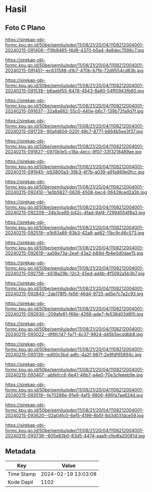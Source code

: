 # Hasil

## Foto C Plano

https://sirekap-obj-formc.kpu.go.id/50be/pemilu/pdpr/11/08/21/20/04/1108212004001-20240215-091406--f19b8465-f4d9-4370-b5a4-4e8dec7598c7.jpg

https://sirekap-obj-formc.kpu.go.id/50be/pemilu/pdpr/11/08/21/20/04/1108212004001-20240215-091451--ec631588-d1b7-470b-b7fb-72d9554cd83b.jpg

https://sirekap-obj-formc.kpu.go.id/50be/pemilu/pdpr/11/08/21/20/04/1108212004001-20240215-091539--b6aebf55-8478-4843-8a80-54ff0943fb60.jpg

https://sirekap-obj-formc.kpu.go.id/50be/pemilu/pdpr/11/08/21/20/04/1108212004001-20240215-091637--32a8a662-55c0-440e-b6c7-139b72fa9d7f.jpg

https://sirekap-obj-formc.kpu.go.id/50be/pemilu/pdpr/11/08/21/20/04/1108212004001-20240215-091729--90afd804-020f-49c7-8771-b664b5ee3f37.jpg

https://sirekap-obj-formc.kpu.go.id/50be/pemilu/pdpr/11/08/21/20/04/1108212004001-20240215-091827--0970b1e5-c18a-4ecc-9f07-33f3218489ae.jpg

https://sirekap-obj-formc.kpu.go.id/50be/pemilu/pdpr/11/08/21/20/04/1108212004001-20240215-091945--b53800a3-39b3-4f7b-a039-a91e869e0fcc.jpg

https://sirekap-obj-formc.kpu.go.id/50be/pemilu/pdpr/11/08/21/20/04/1108212004001-20240215-092410--1e0b5827-0626-4508-bec4-06428ced2a3b.jpg

https://sirekap-obj-formc.kpu.go.id/50be/pemilu/pdpr/11/08/21/20/04/1108212004001-20240215-092209--34b3ce85-b42c-4fad-9af4-72994554f8a3.jpg

https://sirekap-obj-formc.kpu.go.id/50be/pemilu/pdpr/11/08/21/20/04/1108212004001-20240215-092519--e1b92a89-83b3-42a8-ad62-11bc9c46c573.jpg

https://sirekap-obj-formc.kpu.go.id/50be/pemilu/pdpr/11/08/21/20/04/1108212004001-20240215-092619--aa58e73a-2eaf-43a2-b89d-fb4e0d0dae15.jpg

https://sirekap-obj-formc.kpu.go.id/50be/pemilu/pdpr/11/08/21/20/04/1108212004001-20240215-092756--b518a29b-12c3-45ed-ad4b-4f5092a5b3b7.jpg

https://sirekap-obj-formc.kpu.go.id/50be/pemilu/pdpr/11/08/21/20/04/1108212004001-20240215-092843--2ab178f5-fe56-46d4-9725-ad5e7c7a2c93.jpg

https://sirekap-obj-formc.kpu.go.id/50be/pemilu/pdpr/11/08/21/20/04/1108212004001-20240215-092930--209afe81-f66e-4268-ade7-fe536d03d8f0.jpg

https://sirekap-obj-formc.kpu.go.id/50be/pemilu/pdpr/11/08/21/20/04/1108212004001-20240215-093022--df6fc147-fa71-4c37-9824-d45b5ecddbb8.jpg

https://sirekap-obj-formc.kpu.go.id/50be/pemilu/pdpr/11/08/21/20/04/1108212004001-20240215-093139--ed00c5bd-adfc-4a2f-987f-2e9fdf65894c.jpg

https://sirekap-obj-formc.kpu.go.id/50be/pemilu/pdpr/11/08/21/20/04/1108212004001-20240215-093407--abfefcc6-6e41-46b7-a4e0-70e3cfeeeb9e.jpg

https://sirekap-obj-formc.kpu.go.id/50be/pemilu/pdpr/11/08/21/20/04/1108212004001-20240215-093519--fe70286e-91e9-4af5-9806-496fa7ae624d.jpg

https://sirekap-obj-formc.kpu.go.id/50be/pemilu/pdpr/11/08/21/20/04/1108212004001-20240215-093620--02a04fc0-6ef5-4199-8b5f-8d3d031dce59.jpg

https://sirekap-obj-formc.kpu.go.id/50be/pemilu/pdpr/11/08/21/20/04/1108212004001-20240215-093739--605e83b0-83d5-4474-aaa9-cfedfa20081d.jpg


## Metadata

| Key        | Value               |
| ---------- | ------------------- |
| Time Stamp | 2024-02-19 13:03:08 |
| Kode Dapil | 1102                |



